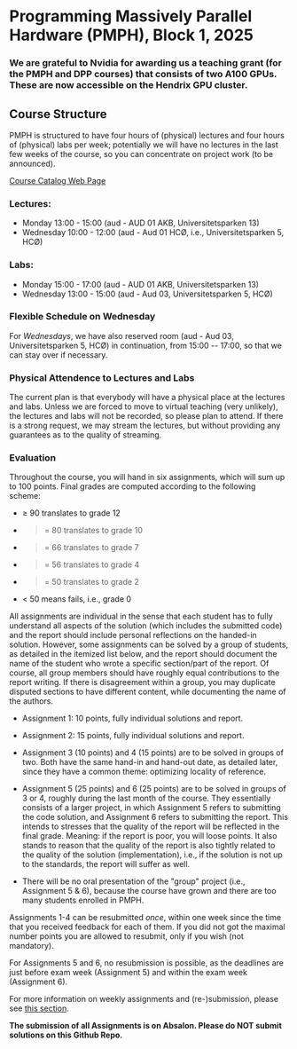 # Programming Massively Parallel Hardware (PMPH), Block 1, 2025

### We are grateful to Nvidia for awarding us a teaching grant (for the PMPH and DPP courses) that consists of two A100 GPUs. These are now accessible on the Hendrix GPU cluster.

## Course Structure

PMPH is structured to have four hours of (physical) lectures
and four hours of (physical) labs per week; potentially we
will have no lectures in the last few weeks of the course, so you
can concentrate on project work (to be announced).

[Course Catalog Web Page](https://kurser.ku.dk/course/ndak14008u/2025-2026)

### Lectures:

* Monday    13:00 - 15:00 (aud - AUD 01 AKB, Universitetsparken 13)
* Wednesday 10:00 - 12:00 (aud - Aud 01 HCØ, i.e., Universitetsparken 5, HCØ)

### Labs:

* Monday    15:00 - 17:00 (aud - AUD 01 AKB, Universitetsparken 13)
* Wednesday 13:00 - 15:00 (aud - Aud 03, Universitetsparken 5, HCØ)

### Flexible Schedule on Wednesday

For *Wednesdays*, we have also reserved room (aud - Aud 03, Universitetsparken 5, HCØ)
in continuation, from 15:00 -- 17:00, so that we can stay over if necessary.


### Physical Attendence to Lectures and Labs

The current plan is that everybody will have a physical place
at the lectures and labs. Unless we are forced to move to virtual
teaching (very unlikely), the lectures and labs will not be recorded,
so please plan to attend. If there is a strong request, we may stream
the lectures, but without providing any guarantees as to the quality
of streaming.

### Evaluation

Throughout the course, you will hand in six assignments, which will sum
up to 100 points. Final grades are computed according to the following scheme:
* $\geq$ 90 translates to grade 12
* >= 80 translates to grade 10
* >= 66 translates to grade  7
* >= 56 translates to grade  4
* >= 50 translates to grade  2
* < 50 means fails, i.e., grade 0

All assignments are individual in the sense that each student has to fully 
understand all aspects of the solution (which includes the submitted code)
and the report should include personal reflections on the handed-in solution.
However, some assignments can be solved by a group of students, as detailed
in the itemized list below, and the report should document the name of the
student who wrote a specific section/part of the report. Of course, all
group members should have roughly equal contributions to the report writing.
If there is disagreement within a group, you may duplicate disputed sections
to have different content, while documenting the name of the authors.

* Assignment 1: 10 points, fully individual solutions and report.

* Assignment 2: 15 points, fully individual solutions and report.

* Assignment 3 (10 points) and 4 (15 points) are to be solved in groups of two.
  Both have the same hand-in and hand-out date, as detailed later, since they
  have a common theme: optimizing locality of reference.

* Assignment 5 (25 points) and 6 (25 points) are to be solved in groups of 3 or 4,
    roughly during the last month of the course.
    They essentially consists of a larger project, in which Assignment 5 refers to
    submitting the code solution, and Assignment 6 refers to submitting the report.
    This intends to stresses that the quality of the report will be reflected in
    the final grade. Meaning: if the report is poor, you will loose points.
    It also stands to reason that the quality of the report is also tightly
    related to the quality of the solution (implementation), i.e., if the solution
    is not up to the standards, the report will suffer as well.

* There will be no oral presentation of the "group" project (i.e., Assignment 5 & 6),
    because the course have grown and there are too many students enrolled in PMPH.

Assignments 1-4 can be resubmitted *once*, within one week since the time that
you received feedback for each of them. If you did not got the maximal number
points you are allowed to resubmit, only if you wish (not mandatory).

For Assignments 5 and 6, no resubmission is possible, as the deadlines are
just before exam week (Assignment 5) and within the exam week (Assignment 6).

For more information on weekly assignments and (re-)submission, please see [this
section](#weekly-assignments).

**The submission of all Assignments is on Absalon. Please do NOT submit solutions on this Github Repo.**
